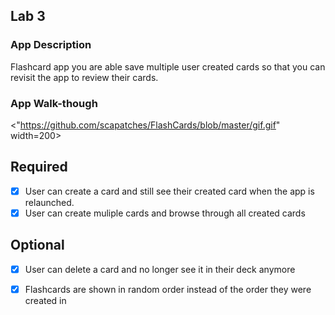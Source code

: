 ## Lab 3

### App Description
Flashcard app you are able save multiple user created cards so that you can revisit the app to review their cards.

### App Walk-though

<"https://github.com/scapatches/FlashCards/blob/master/gif.gif" width=200><br>

## Required
- [x] User can create a card and still see their created card when the app is relaunched.
- [x] User can create muliple cards and browse through all created cards

## Optional
- [x] User can delete a card and no longer see it in their deck anymore
- [x] Flashcards are shown in random order instead of the order they were created in

